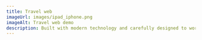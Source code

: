 ```yaml
---
title: Travel web
imageUrl: images/ipad_iphone.png
imageAlt: Travel web demo
description: Built with modern technology and carefully designed to work on all devices. Lighthouse contains a wide array of Booking features catering to all of your needs.
---
```

